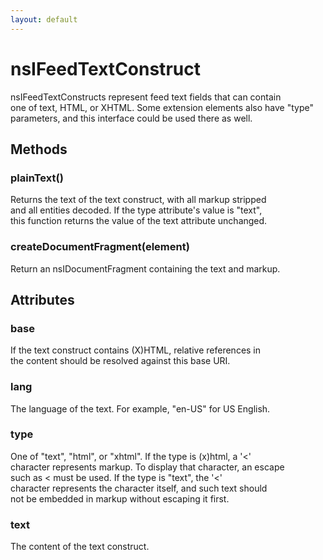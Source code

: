 ```yaml
---
layout: default
---
```


# nsIFeedTextConstruct #
  
nsIFeedTextConstructs represent feed text fields that can contain  
one of text, HTML, or XHTML. Some extension elements also have "type"  
parameters, and this interface could be used there as well.  
  

## Methods ##

### plainText() ###
  
Returns the text of the text construct, with all markup stripped   
and all entities decoded. If the type attribute's value is "text",  
this function returns the value of the text attribute unchanged.  
  

### createDocumentFragment(element) ###
  
Return an nsIDocumentFragment containing the text and markup.  
  

## Attributes ##

### base ###
  
If the text construct contains (X)HTML, relative references in  
the content should be resolved against this base URI.  
  

### lang ###
  
The language of the text. For example, "en-US" for US English.  
  

### type ###
  
One of "text", "html", or "xhtml". If the type is (x)html, a '<'  
character represents markup. To display that character, an escape  
such as &lt; must be used. If the type is "text", the '<'  
character represents the character itself, and such text should  
not be embedded in markup without escaping it first.  
  

### text ###
  
The content of the text construct.  
  
